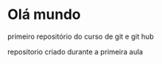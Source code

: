 # Olá mundo
primeiro repositório do curso de git e git hub

repositorio criado durante a primeira aula
